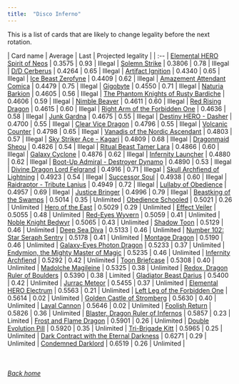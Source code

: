 ```yaml
---
title:  "Disco Inferno"
---
```


This is a list of cards that are likely to change legality before the next rotation.

| Card name | Average | Last | Projected legality |
| :-- |
[Elemental HERO Spirit of Neos](https://db.ygoprodeck.com/card/?search=Elemental%20HERO%20Spirit%20of%20Neos) | 0.3575 | 0.93 | Illegal |
[Solemn Strike](https://db.ygoprodeck.com/card/?search=Solemn%20Strike) | 0.3806 | 0.78 | Illegal |
[D/D Cerberus](https://db.ygoprodeck.com/card/?search=D/D%20Cerberus) | 0.4264 | 0.65 | Illegal |
[Artifact Ignition](https://db.ygoprodeck.com/card/?search=Artifact%20Ignition) | 0.4340 | 0.65 | Illegal |
[Ice Beast Zerofyne](https://db.ygoprodeck.com/card/?search=Ice%20Beast%20Zerofyne) | 0.4409 | 0.62 | Illegal |
[Amazement Attendant Comica](https://db.ygoprodeck.com/card/?search=Amazement%20Attendant%20Comica) | 0.4479 | 0.75 | Illegal |
[Gigobyte](https://db.ygoprodeck.com/card/?search=Gigobyte) | 0.4550 | 0.71 | Illegal |
[Naturia Barkion](https://db.ygoprodeck.com/card/?search=Naturia%20Barkion) | 0.4605 | 0.56 | Illegal |
[The Phantom Knights of Rusty Bardiche](https://db.ygoprodeck.com/card/?search=The%20Phantom%20Knights%20of%20Rusty%20Bardiche) | 0.4606 | 0.59 | Illegal |
[Nimble Beaver](https://db.ygoprodeck.com/card/?search=Nimble%20Beaver) | 0.4611 | 0.60 | Illegal |
[Red Rising Dragon](https://db.ygoprodeck.com/card/?search=Red%20Rising%20Dragon) | 0.4615 | 0.60 | Illegal |
[Right Arm of the Forbidden One](https://db.ygoprodeck.com/card/?search=Right%20Arm%20of%20the%20Forbidden%20One) | 0.4636 | 0.58 | Illegal |
[Junk Gardna](https://db.ygoprodeck.com/card/?search=Junk%20Gardna) | 0.4675 | 0.55 | Illegal |
[Destiny HERO - Dasher](https://db.ygoprodeck.com/card/?search=Destiny%20HERO%20-%20Dasher) | 0.4700 | 0.55 | Illegal |
[Clear Vice Dragon](https://db.ygoprodeck.com/card/?search=Clear%20Vice%20Dragon) | 0.4796 | 0.55 | Illegal |
[Volcanic Counter](https://db.ygoprodeck.com/card/?search=Volcanic%20Counter) | 0.4798 | 0.65 | Illegal |
[Vanadis of the Nordic Ascendant](https://db.ygoprodeck.com/card/?search=Vanadis%20of%20the%20Nordic%20Ascendant) | 0.4803 | 0.57 | Illegal |
[Sky Striker Ace - Kagari](https://db.ygoprodeck.com/card/?search=Sky%20Striker%20Ace%20-%20Kagari) | 0.4809 | 0.68 | Illegal |
[Dragonmaid Sheou](https://db.ygoprodeck.com/card/?search=Dragonmaid%20Sheou) | 0.4826 | 0.54 | Illegal |
[Ritual Beast Tamer Lara](https://db.ygoprodeck.com/card/?search=Ritual%20Beast%20Tamer%20Lara) | 0.4866 | 0.60 | Illegal |
[Galaxy Cyclone](https://db.ygoprodeck.com/card/?search=Galaxy%20Cyclone) | 0.4876 | 0.62 | Illegal |
[Infernity Launcher](https://db.ygoprodeck.com/card/?search=Infernity%20Launcher) | 0.4880 | 0.62 | Illegal |
[Boot-Up Admiral - Destroyer Dynamo](https://db.ygoprodeck.com/card/?search=Boot-Up%20Admiral%20-%20Destroyer%20Dynamo) | 0.4890 | 0.53 | Illegal |
[Divine Dragon Lord Felgrand](https://db.ygoprodeck.com/card/?search=Divine%20Dragon%20Lord%20Felgrand) | 0.4916 | 0.71 | Illegal |
[Skull Archfiend of Lightning](https://db.ygoprodeck.com/card/?search=Skull%20Archfiend%20of%20Lightning) | 0.4923 | 0.54 | Illegal |
[Successor Soul](https://db.ygoprodeck.com/card/?search=Successor%20Soul) | 0.4938 | 0.60 | Illegal |
[Raidraptor - Tribute Lanius](https://db.ygoprodeck.com/card/?search=Raidraptor%20-%20Tribute%20Lanius) | 0.4949 | 0.72 | Illegal |
[Lullaby of Obedience](https://db.ygoprodeck.com/card/?search=Lullaby%20of%20Obedience) | 0.4957 | 0.69 | Illegal |
[Justice Bringer](https://db.ygoprodeck.com/card/?search=Justice%20Bringer) | 0.4996 | 0.79 | Illegal |
[Beastking of the Swamps](https://db.ygoprodeck.com/card/?search=Beastking%20of%20the%20Swamps) | 0.5014 | 0.35 | Unlimited |
[Obedience Schooled](https://db.ygoprodeck.com/card/?search=Obedience%20Schooled) | 0.5021 | 0.26 | Unlimited |
[Hero of the East](https://db.ygoprodeck.com/card/?search=Hero%20of%20the%20East) | 0.5029 | 0.29 | Unlimited |
[Effect Veiler](https://db.ygoprodeck.com/card/?search=Effect%20Veiler) | 0.5055 | 0.48 | Unlimited |
[Red-Eyes Wyvern](https://db.ygoprodeck.com/card/?search=Red-Eyes%20Wyvern) | 0.5059 | 0.41 | Unlimited |
[Noble Knight Bedwyr](https://db.ygoprodeck.com/card/?search=Noble%20Knight%20Bedwyr) | 0.5065 | 0.43 | Unlimited |
[Shadow Toon](https://db.ygoprodeck.com/card/?search=Shadow%20Toon) | 0.5129 | 0.46 | Unlimited |
[Deep Sea Diva](https://db.ygoprodeck.com/card/?search=Deep%20Sea%20Diva) | 0.5133 | 0.46 | Unlimited |
[Number 102: Star Seraph Sentry](https://db.ygoprodeck.com/card/?search=Number%20102:%20Star%20Seraph%20Sentry) | 0.5178 | 0.41 | Unlimited |
[Montage Dragon](https://db.ygoprodeck.com/card/?search=Montage%20Dragon) | 0.5190 | 0.46 | Unlimited |
[Galaxy-Eyes Photon Dragon](https://db.ygoprodeck.com/card/?search=Galaxy-Eyes%20Photon%20Dragon) | 0.5233 | 0.37 | Unlimited |
[Endymion, the Mighty Master of Magic](https://db.ygoprodeck.com/card/?search=Endymion,%20the%20Mighty%20Master%20of%20Magic) | 0.5235 | 0.46 | Unlimited |
[Infernity Archfiend](https://db.ygoprodeck.com/card/?search=Infernity%20Archfiend) | 0.5292 | 0.42 | Unlimited |
[Toon Briefcase](https://db.ygoprodeck.com/card/?search=Toon%20Briefcase) | 0.5308 | 0.40 | Unlimited |
[Madolche Magileine](https://db.ygoprodeck.com/card/?search=Madolche%20Magileine) | 0.5325 | 0.38 | Unlimited |
[Redox, Dragon Ruler of Boulders](https://db.ygoprodeck.com/card/?search=Redox,%20Dragon%20Ruler%20of%20Boulders) | 0.5390 | 0.38 | Limited |
[Gladiator Beast Darius](https://db.ygoprodeck.com/card/?search=Gladiator%20Beast%20Darius) | 0.5400 | 0.42 | Unlimited |
[Jurrac Meteor](https://db.ygoprodeck.com/card/?search=Jurrac%20Meteor) | 0.5455 | 0.37 | Unlimited |
[Elemental HERO Electrum](https://db.ygoprodeck.com/card/?search=Elemental%20HERO%20Electrum) | 0.5563 | 0.21 | Unlimited |
[Left Leg of the Forbidden One](https://db.ygoprodeck.com/card/?search=Left%20Leg%20of%20the%20Forbidden%20One) | 0.5614 | 0.02 | Unlimited |
[Golden Castle of Stromberg](https://db.ygoprodeck.com/card/?search=Golden%20Castle%20of%20Stromberg) | 0.5630 | 0.40 | Unlimited |
[Laval Cannon](https://db.ygoprodeck.com/card/?search=Laval%20Cannon) | 0.5646 | 0.02 | Unlimited |
[Foolish Return](https://db.ygoprodeck.com/card/?search=Foolish%20Return) | 0.5826 | 0.36 | Unlimited |
[Blaster, Dragon Ruler of Infernos](https://db.ygoprodeck.com/card/?search=Blaster,%20Dragon%20Ruler%20of%20Infernos) | 0.5857 | 0.23 | Limited |
[Frost and Flame Dragon](https://db.ygoprodeck.com/card/?search=Frost%20and%20Flame%20Dragon) | 0.5901 | 0.26 | Unlimited |
[Double Evolution Pill](https://db.ygoprodeck.com/card/?search=Double%20Evolution%20Pill) | 0.5920 | 0.35 | Unlimited |
[Tri-Brigade Kitt](https://db.ygoprodeck.com/card/?search=Tri-Brigade%20Kitt) | 0.5965 | 0.25 | Unlimited |
[Dark Contract with the Eternal Darkness](https://db.ygoprodeck.com/card/?search=Dark%20Contract%20with%20the%20Eternal%20Darkness) | 0.6271 | 0.29 | Unlimited |
[Condemned Darklord](https://db.ygoprodeck.com/card/?search=Condemned%20Darklord) | 0.6519 | 0.26 | Unlimited |

<br>

###### [Back home](index)